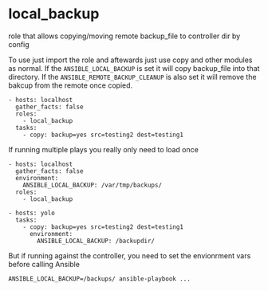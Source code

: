 # local_backup
role that allows copying/moving remote backup_file to controller dir by config

To use just import the role and aftewards just use copy and other modules as normal.
If the `ANSIBLE_LOCAL_BACKUP` is set it will copy backup_file into that directory.
If the `ANSIBLE_REMOTE_BACKUP_CLEANUP` is also set it will remove the bakcup from the remote once copied.

```
- hosts: localhost
  gather_facts: false
  roles:
    - local_backup
  tasks:
    - copy: backup=yes src=testing2 dest=testing1

```

If running multiple plays you really only need to load once
```
- hosts: localhost
  gather_facts: false
  environment:
	ANSIBLE_LOCAL_BACKUP: /var/tmp/backups/
  roles:
    - local_backup

- hosts: yolo
  tasks:
    - copy: backup=yes src=testing2 dest=testing1
      environment:
	    ANSIBLE_LOCAL_BACKUP: /backupdir/
```

But if running against the controller, you need to set the envionrment vars before calling Ansible
```
ANSIBLE_LOCAL_BACKUP=/backups/ ansible-playbook ...

```
